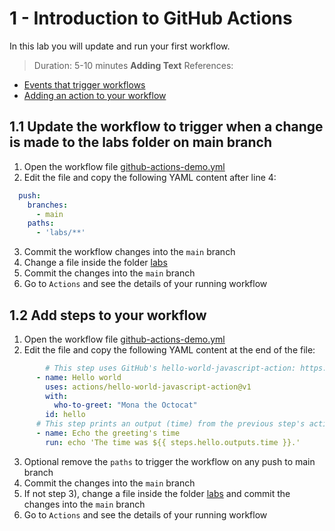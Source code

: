 # 1 - Introduction to GitHub Actions
In this lab you will update and run your first workflow.
> Duration: 5-10 minutes
**Adding Text**
References:
- [Events that trigger workflows](https://docs.github.com/en/actions/using-workflows/events-that-trigger-workflows)
- [Adding an action to your workflow](https://docs.github.com/en/actions/learn-github-actions/finding-and-customizing-actions#adding-an-action-to-your-workflow)

## 1.1 Update the workflow to trigger when a change is made to the labs folder on main branch

1. Open the workflow file [github-actions-demo.yml](/.github/workflows/github-actions-demo.yml)
2. Edit the file and copy the following YAML content after line 4:
```YAML
  push:
    branches:
      - main
    paths:
      - 'labs/**'
```
3. Commit the workflow changes into the `main` branch
4. Change a file inside the folder [labs](/labs)
5. Commit the changes into the `main` branch
6. Go to `Actions` and see the details of your running workflow

## 1.2 Add steps to your workflow

1. Open the workflow file [github-actions-demo.yml](/.github/workflows/github-actions-demo.yml)
2. Edit the file and copy the following YAML content at the end of the file:
```YAML
        # This step uses GitHub's hello-world-javascript-action: https://github.com/actions/hello-world-javascript-action
      - name: Hello world
        uses: actions/hello-world-javascript-action@v1
        with:
          who-to-greet: "Mona the Octocat"
        id: hello
      # This step prints an output (time) from the previous step's action.
      - name: Echo the greeting's time
        run: echo 'The time was ${{ steps.hello.outputs.time }}.'   
```
3. Optional remove the `paths` to trigger the workflow on any push to main branch
4. Commit the changes into the `main` branch 
5. If not step 3), change a file inside the folder [labs](/labs) and commit the changes into the `main` branch
6. Go to `Actions` and see the details of your running workflow
